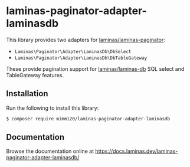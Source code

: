 # laminas-paginator-adapter-laminasdb

This library provides two adapters for [laminas/laminas-paginator](https://docs.laminas.dev/lmainas-paginator):

- `Laminas\Paginator\Adapter\LaminasDb\DbSelect`
- `Laminas\Paginator\Adapter\LaminasDb\DbTableGateway`

These provide pagination support for [laminas/laminas-db](https://docs.laminas.dev/laminas-db/) SQL select and
TableGateway features.

## Installation

Run the following to install this library:

```bash
$ composer require mimmi20/laminas-paginator-adapter-laminasdb
```

## Documentation

Browse the documentation online at https://docs.laminas.dev/laminas-paginator-adapter-laminasdb/
